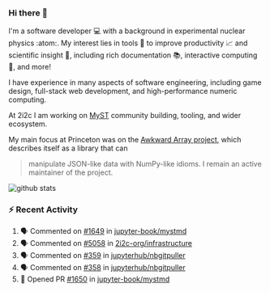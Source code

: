### Hi there 👋 

I'm a software developer 💻 with a background in experimental nuclear physics :atom:. My interest lies in tools :wrench: to improve productivity :chart_with_upwards_trend: and scientific insight :telescope:, including rich documentation 📚, interactive computing 🧮, and more! 

I have experience in many aspects of software engineering, including game design, full-stack web development, and high-performance numeric computing. 

At 2i2c I am working on [MyST](https://github.com/jupyter-book/mystmd) community building, tooling, and wider ecosystem. 

My main focus at Princeton was on the [Awkward Array project](awkward-array.org/), which describes itself as a library that can 
> manipulate JSON-like data with NumPy-like idioms. I remain an active maintainer of the project. 

![github stats](https://github-readme-stats.vercel.app/api?username=agoose77&show_icons=true&hide_rank=true&hide_title=true&bg_color=30,e76445,904e95&text_color=efe3ec&icon_color=efe3ec)
<!--
**agoose77/agoose77** is a ✨ _special_ ✨ repository because its `README.md` (this file) appears on your GitHub profile.

Here are some ideas to get you started:

- 🔭 I’m currently working on ...
- 🌱 I’m currently learning ...
- 👯 I’m looking to collaborate on ...
- 🤔 I’m looking for help with ...
- 💬 Ask me about ...
- 📫 How to reach me: ...
- 😄 Pronouns: ...
- ⚡ Fun fact: ...
-->

### :zap: Recent Activity

<!--START_SECTION:activity-->
1. 🗣 Commented on [#1649](https://github.com/jupyter-book/mystmd/issues/1649#issuecomment-2483387556) in [jupyter-book/mystmd](https://github.com/jupyter-book/mystmd)
2. 🗣 Commented on [#5058](https://github.com/2i2c-org/infrastructure/issues/5058#issuecomment-2483369240) in [2i2c-org/infrastructure](https://github.com/2i2c-org/infrastructure)
3. 🗣 Commented on [#359](https://github.com/jupyterhub/nbgitpuller/pull/359#issuecomment-2483339652) in [jupyterhub/nbgitpuller](https://github.com/jupyterhub/nbgitpuller)
4. 🗣 Commented on [#358](https://github.com/jupyterhub/nbgitpuller/issues/358#issuecomment-2483313333) in [jupyterhub/nbgitpuller](https://github.com/jupyterhub/nbgitpuller)
5. 💪 Opened PR [#1650](https://github.com/jupyter-book/mystmd/pull/1650) in [jupyter-book/mystmd](https://github.com/jupyter-book/mystmd)
<!--END_SECTION:activity-->
